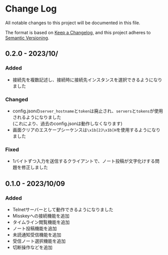 # Change Log

All notable changes to this project will be documented in this file.

The format is based on [Keep a Changelog](https://keepachangelog.com/en/1.0.0/),
and this project adheres to [Semantic Versioning](https://semver.org/spec/v2.0.0.html).

## 0.2.0 - 2023/10/

### Added
- 接続先を複数記述し、接続時に接続先インスタンスを選択できるようになりました

### Changed
- config.jsonの`server_hostname`と`token`は廃止され、`servers`と`tokens`が使用されるようになりました   
(これにより、過去のconfig.jsonは動作しなくなります)
- 画面クリアのエスケープシーケンスは`\x1b[2J\x1b[H`を使用するようになりました

### Fixed
- 1バイトずつ入力を送信するクライアントで、ノート投稿が文字化けする問題を修正しました

## 0.1.0 - 2023/10/09

### Added
- Telnetサーバーとして動作できるようになりました
- Misskeyへの接続機能を追加
- タイムライン閲覧機能を追加
- ノート投稿機能を追加
- 未読通知受信機能を追加
- 受信ノート選択機能を追加
- 切断操作などを追加